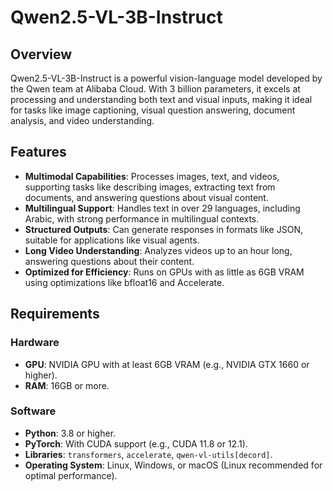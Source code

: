 # Qwen2.5-VL-3B-Instruct

## Overview
Qwen2.5-VL-3B-Instruct is a powerful vision-language model developed by the Qwen team at Alibaba Cloud. With 3 billion parameters, it excels at processing and understanding both text and visual inputs, making it ideal for tasks like image captioning, visual question answering, document analysis, and video understanding.

## Features
- **Multimodal Capabilities**: Processes images, text, and videos, supporting tasks like describing images, extracting text from documents, and answering questions about visual content.
- **Multilingual Support**: Handles text in over 29 languages, including Arabic, with strong performance in multilingual contexts.
- **Structured Outputs**: Can generate responses in formats like JSON, suitable for applications like visual agents.
- **Long Video Understanding**: Analyzes videos up to an hour long, answering questions about their content.
- **Optimized for Efficiency**: Runs on GPUs with as little as 6GB VRAM using optimizations like bfloat16 and Accelerate.

## Requirements
### Hardware
- **GPU**: NVIDIA GPU with at least 6GB VRAM (e.g., NVIDIA GTX 1660 or higher).
- **RAM**: 16GB or more.

### Software
- **Python**: 3.8 or higher.
- **PyTorch**: With CUDA support (e.g., CUDA 11.8 or 12.1).
- **Libraries**: `transformers`, `accelerate`, `qwen-vl-utils[decord]`.
- **Operating System**: Linux, Windows, or macOS (Linux recommended for optimal performance).